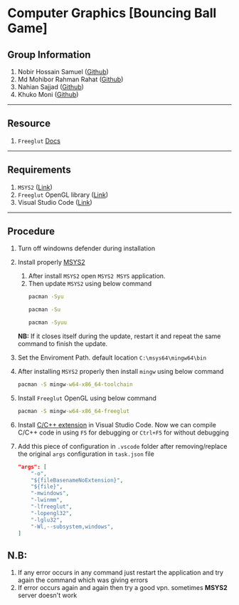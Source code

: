 # Computer Graphics [Bouncing Ball Game]
## Group Information

1. Nobir Hossain Samuel ([Github](https://github.com/nobir))
2. Md Mohibor Rahman Rahat ([Github](https://github.com/mohibor))
3. Nahian Sajjad ([Github](https://github.com/nahiansajjad))
4. Khuko Moni ([Github](https://github.com/khukomoni))

---

## Resource

1. `Freeglut` [Docs](http://freeglut.sourceforge.net/docs/api.php)

---

## Requirements

1. `MSYS2` ([Link](https://www.msys2.org/#installation))
2. `Freeglut` OpenGL library ([Link](https://packages.msys2.org/package/mingw-w64-x86_64-freeglut?repo=mingw64))
3. Visual Studio Code ([Link](https://code.visualstudio.com/))

---

## Procedure

1. Turn off windowns defender during installation
2. Install properly [MSYS2](https://www.msys2.org/#installation)
   1. After install `MSYS2` open `MSYS2 MSYS` application.
   2. Then update `MSYS2` using below command
      ```bat
      pacman -Syu
      ```
      ```bat
      pacman -Su
      ```
      ```bat
      pacman -Syuu
      ```
    
    **NB:** If it closes itself during the update, restart it and repeat the same command to finish the update.
3. Set the Enviroment Path. default location `C:\msys64\mingw64\bin`
4. After installing `MSYS2` properly then install `mingw` using below command
   ```bat
   pacman -S mingw-w64-x86_64-toolchain
   ```
5. Install `Freeglut` OpenGL using below command
   ```bat
   pacman -S mingw-w64-x86_64-freeglut
   ```
6. Install [C/C++ extension](https://marketplace.visualstudio.com/items?itemName=ms-vscode.cpptools) in Visual Studio Code. Now we can compile C/C++ code in using `F5` for debugging or `Ctrl+F5` for without debugging
7. Add this piece of configuration in `.vscode` folder after removing/replace the original `args` configuration in `task.json` file
    ```json
    "args": [
        "-o",
        "${fileBasenameNoExtension}",
        "${file}",
        "-mwindows",
        "-lwinmm",
        "-lfreeglut",
        "-lopengl32",
        "-lglu32",
        "-Wl,--subsystem,windows",
    ]
    ```

## **N.B:**

1. If any error occurs in any command just restart the application and try again the command which was giving errors
2. If error occurs again and again then try a good vpn. sometimes **MSYS2** server doesn't work 